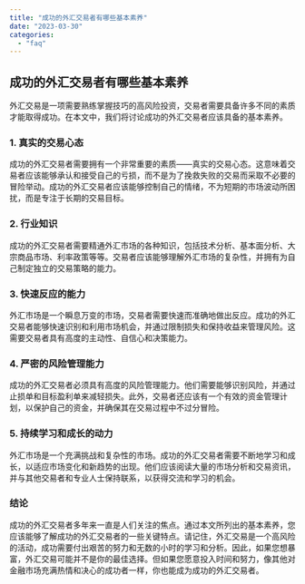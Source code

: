 ```yaml
---
title: "成功的外汇交易者有哪些基本素养"
date: "2023-03-30"
categories: 
  - "faq"
---
```


## 成功的外汇交易者有哪些基本素养

外汇交易是一项需要熟练掌握技巧的高风险投资，交易者需要具备许多不同的素质才能取得成功。在本文中，我们将讨论成功的外汇交易者应该具备的基本素养。

### 1\. 真实的交易心态

成功的外汇交易者需要拥有一个非常重要的素质——真实的交易心态。这意味着交易者应该能够承认和接受自己的亏损，而不是为了挽救失败的交易而采取不必要的冒险举动。成功的外汇交易者应该能够控制自己的情绪，不为短期的市场波动所困扰，而是专注于长期的交易目标。

### 2\. 行业知识

成功的外汇交易者需要精通外汇市场的各种知识，包括技术分析、基本面分析、大宗商品市场、利率政策等等。交易者应该能够理解外汇市场的复杂性，并拥有为自己制定独立的交易策略的能力。

### 3\. 快速反应的能力

外汇市场是一个瞬息万变的市场，交易者需要快速而准确地做出反应。成功的外汇交易者能够快速识别和利用市场机会，并通过限制损失和保持收益来管理风险。这需要交易者具有高度的主动性、自信心和决策能力。

### 4\. 严密的风险管理能力

成功的外汇交易者必须具有高度的风险管理能力。他们需要能够识别风险，并通过止损单和目标盈利单来减轻损失。此外，交易者还应该有一个有效的资金管理计划，以保护自己的资金，并确保其在交易过程中不过分冒险。

### 5\. 持续学习和成长的动力

外汇市场是一个充满挑战和复杂性的市场。成功的外汇交易者需要不断地学习和成长，以适应市场变化和新趋势的出现。他们应该阅读大量的市场分析和交易资讯，并与其他交易者和专业人士保持联系，以获得交流和学习的机会。

### 结论

成功的外汇交易者多年来一直是人们关注的焦点。通过本文所列出的基本素养，您应该能够了解成功的外汇交易者的一些关键特点。请记住，外汇交易是一个高风险的活动，成功需要付出艰苦的努力和无数的小时的学习和分析。因此，如果您想暴富，外汇交易可能并不是你的最佳选择。但如果您愿意投入时间和努力，像其他对金融市场充满热情和决心的成功者一样，你也能成为成功的外汇交易者。
